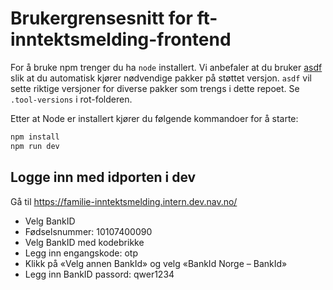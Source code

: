 # Brukergrensesnitt for ft-inntektsmelding-frontend

For å bruke npm trenger du ha `node` installert.
Vi anbefaler at du bruker [asdf](https://asdf-vm.com/) slik at du automatisk kjører nødvendige pakker på støttet versjon.
`asdf` vil sette riktige versjoner for diverse pakker som trengs i dette repoet. Se `.tool-versions` i rot-folderen.

Etter at Node er installert kjører du følgende kommandoer for å starte:

```bash
npm install
npm run dev
```

## Logge inn med idporten i dev

Gå til https://familie-inntektsmelding.intern.dev.nav.no/
* Velg BankID
* Fødselsnummer: 10107400090
* Velg BankID med kodebrikke
* Legg inn engangskode: otp
* Klikk på «Velg annen BankId» og velg «BankId Norge – BankId»
* Legg inn BankID passord: qwer1234